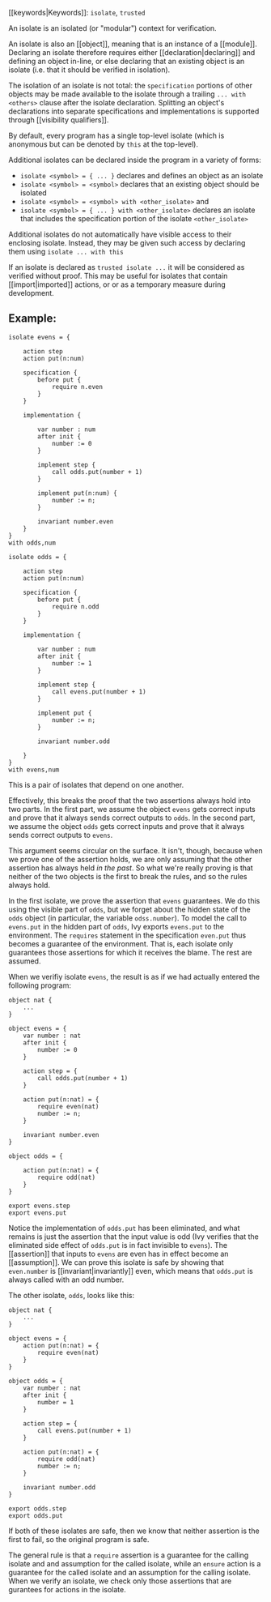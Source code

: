 [[keywords|Keywords]]: `isolate`, `trusted`

An isolate is an isolated (or "modular") context for verification.

An isolate is also an [[object]], meaning that is an instance of a [[module]]. Declaring an isolate therefore requires either [[declaration|declaring]] and defining an object in-line, or else declaring that an existing object is an isolate (i.e. that it should be verified in isolation).

The isolation of an isolate is not total: the `specification` portions of other objects may be made available to the isolate through a trailing `... with <others>` clause after the isolate declaration. Splitting an object's declarations into separate specifications and implementations is supported through [[visibility qualifiers]].

By default, every program has a single top-level isolate (which is anonymous but can be denoted by `this` at the top-level). 

Additional isolates can be declared inside the program in a variety of forms:
  - `isolate <symbol> = { ... }` declares and defines an object as an isolate
  - `isolate <symbol> = <symbol>` declares that an existing object should be isolated
  - `isolate <symbol> = <symbol> with <other_isolate>` and
  - `isolate <symbol> = { ... } with <other_isolate>` declares an isolate that includes the specification portion of the isolate `<other_isolate>`

Additional isolates do not automatically have visible access to their enclosing isolate. Instead, they may be given such access by declaring them using `isolate ... with this`

If an isolate is declared as `trusted isolate ...` it will be considered as verified without proof. This may be useful for isolates that contain [[import|imported]] actions, or or as a temporary measure during development. 

## Example:

```
isolate evens = {

    action step
    action put(n:num)

    specification {
        before put {
            require n.even
        }
    }

    implementation {

        var number : num
        after init {
            number := 0
        }

        implement step {
            call odds.put(number + 1)
        }

        implement put(n:num) {
            number := n;
        }

        invariant number.even
    }
}
with odds,num

isolate odds = {

    action step
    action put(n:num)

    specification {
        before put {
            require n.odd
        }
    }

    implementation {

        var number : num
        after init {
            number := 1
        }

        implement step {
            call evens.put(number + 1)
        }

        implement put {
            number := n;
        }

        invariant number.odd

    }
}
with evens,num
```

This is a pair of isolates that depend on one another. 

Effectively, this breaks the proof that the two assertions always hold into two parts. In the first part, we assume the object `evens` gets correct inputs and prove that it always sends correct outputs to `odds`. In the second part, we assume the object `odds` gets correct inputs and prove that it always sends correct outputs to `evens`.

This argument seems circular on the surface. It isn't, though, because when we prove one of the assertion holds, we are only assuming that the other assertion has always held *in the past*. So what we're really proving is that neither of the two objects is the first to break the rules, and so the rules always hold.

In the first isolate, we prove the assertion that `evens` guarantees. We do this using the visible part of `odds`, but we forget about the hidden state of the `odds` object (in particular, the variable `odss.number`). To model the call to `evens.put` in the hidden part of `odds`, Ivy exports `evens.put` to the environment. The `requires` statement in the specification `even.put` thus becomes a guarantee of the environment. That is, each isolate only guarantees those assertions for which it receives the blame. The rest are assumed.

When we verifiy isolate `evens`, the result is as if we had actually entered the following program:

```
object nat {
    ...
}

object evens = {
    var number : nat
    after init {
        number := 0
    }

    action step = {
        call odds.put(number + 1)
    }

    action put(n:nat) = {
        require even(nat)
        number := n;
    }

    invariant number.even
}

object odds = {

    action put(n:nat) = {
        require odd(nat)
    }
}

export evens.step
export evens.put
```

Notice the implementation of `odds.put` has been eliminated, and what remains is just the assertion that the input value is odd (Ivy verifies that the eliminated side effect of `odds.put` is in fact invisible to `evens`). The [[assertion]] that inputs to `evens` are even has in effect become an [[assumption]]. We can prove this isolate is safe by showing that `even.number` is [[invariant|invariantly]] even, which means that `odds.put` is always called with an odd number.

The other isolate, `odds`, looks like this:

```
object nat {
    ...
}

object evens = {
    action put(n:nat) = {
        require even(nat)
    }
}

object odds = {
    var number : nat
    after init {
        number = 1
    }

    action step = {
        call evens.put(number + 1)
    }

    action put(n:nat) = {
        require odd(nat)
        number := n;
    }

    invariant number.odd
}

export odds.step
export odds.put
```

If both of these isolates are safe, then we know that neither assertion is the first to fail, so the original program is safe.

The general rule is that a `require` assertion is a guarantee for the calling isolate and and assumption for the called isolate, while an `ensure` action is a guarantee for the called isolate and an assumption for the calling isolate. When we verify an isolate, we check only those assertions that are gurantees for actions in the isolate.
